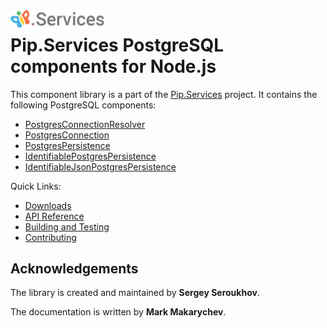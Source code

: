# <img src="https://github.com/pip-services/pip-services/raw/master/design/Logo.png" alt="Pip.Services Logo" style="max-width:30%"> <br/> Pip.Services PostgreSQL components for Node.js

This component library is a part of the [Pip.Services](https://github.com/pip-services/pip-services) project.
It contains the following PostgreSQL components: 
 
 * [PostgresConnectionResolver](https://pip-services3-node.github.io/pip-services3-postgres-node/classes/connect.postgresconnectionresolver.html)
 * [PostgresConnection](https://pip-services3-node.github.io/pip-services3-postgres-node/classes/persistence.postgresconnection.html)
 * [PostgresPersistence](https://pip-services3-node.github.io/pip-services3-postgres-node/classes/persistence.postgrespersistence.html)
 * [IdentifiablePostgresPersistence](https://pip-services3-node.github.io/pip-services3-postgres-node/classes/persistence.identifiablepostgrespersistence.html)
 * [IdentifiableJsonPostgresPersistence](https://pip-services3-node.github.io/pip-services3-postgres-node/classes/persistence.identifiablejsonpostgrespersistence.html)

Quick Links:

* [Downloads](https://github.com/pip-services3-node/pip-services3-postgres-node/blob/master/docs/Downloads.md)
* [API Reference](https://pip-services3-node.github.io/pip-services3-postgres-node/globals.html)
* [Building and Testing](https://github.com/pip-services3-node/pip-services3-postgres-node/blob/master/docs/Development.md)
* [Contributing](https://github.com/pip-services3-node/pip-services3-postgres-node/blob/master/docs/Development.md#contrib)

## Acknowledgements

The library is created and maintained by **Sergey Seroukhov**.

The documentation is written by **Mark Makarychev**.
